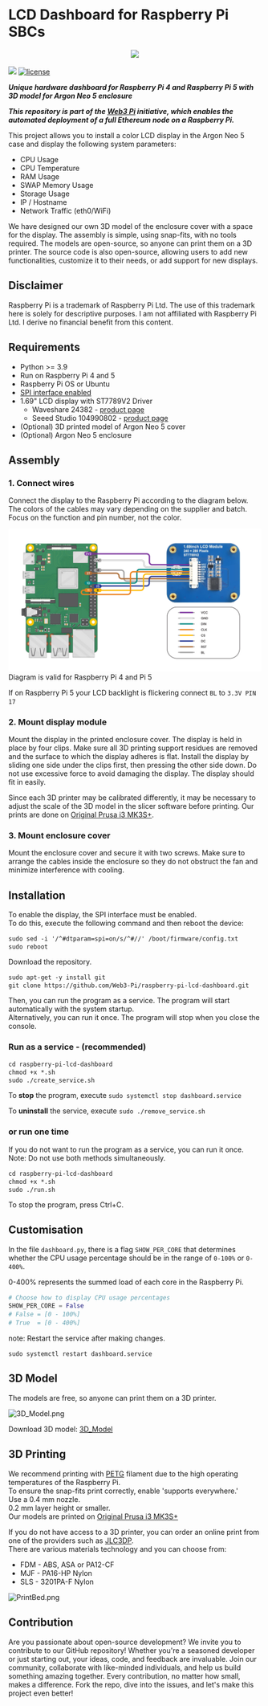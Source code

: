 # LCD Dashboard for Raspberry Pi SBCs

<p align="center">
  <img src="docs/img/ArgonMainImage1.png">
</p>

<p align="left">
<a href="https://hits.seeyoufarm.com"><img src="https://hits.seeyoufarm.com/api/count/incr/badge.svg?url=https%3A%2F%2Fgithub.com%2FWeb3-Pi%2Fraspberry-pi-lcd-dashboard&count_bg=%2379C83D&title_bg=%23555555&icon=&icon_color=%23E7E7E7&title=hits&edge_flat=false"/></a>
<a href="/LICENSE"><img src="https://img.shields.io/badge/license-GPL-blue.svg" alt="license" /></a>
</p>


***Unique hardware dashboard for Raspberry Pi 4 and Raspberry Pi 5 with 3D model for Argon Neo 5 enclosure*** 

***This repository is part of the [Web3 Pi](https://www.web3pi.io) initiative, which enables the automated deployment of a full Ethereum node on a Raspberry Pi.***

This project allows you to install a color LCD display in the Argon Neo 5 case and display the following system parameters:

- CPU Usage
- CPU Temperature
- RAM Usage
- SWAP Memory Usage
- Storage Usage
- IP / Hostname
- Network Traffic (eth0/WiFi)

We have designed our own 3D model of the enclosure cover with a space for the display. The assembly is simple, using snap-fits, with no tools required. The models are open-source, so anyone can print them on a 3D printer. The source code is also open-source, allowing users to add new functionalities, customize it to their needs, or add support for new displays.

## Disclaimer

Raspberry Pi is a trademark of Raspberry Pi Ltd. The use of this trademark here is solely for descriptive purposes. I am not affiliated with Raspberry Pi Ltd. I derive no financial benefit from this content.

## Requirements

- Python >= 3.9
- Run on Raspberry Pi 4 and 5
- Raspberry Pi OS or Ubuntu
- [SPI interface enabled](docs/EnableSPI.md)
- 1.69" LCD display with ST7789V2 Driver
  - Waveshare 24382 - [product page](https://www.waveshare.com/1.69inch-lcd-module.htm)
  - Seeed Studio 104990802 - [product page](https://www.seeedstudio.com/1-69inch-240-280-Resolution-IPS-LCD-Display-Module-p-5755.html)
- (Optional) 3D printed model of Argon Neo 5 cover
- (Optional) Argon Neo 5 enclosure


## Assembly

### 1. Connect wires
Connect the display to the Raspberry Pi according to the diagram below.  
The colors of the cables may vary depending on the supplier and batch. Focus on the function and pin number, not the color.

![Rpi_LCD_diagram.png](docs/img/Rpi_LCD_diagram.png)   
Diagram is valid for Raspberry Pi 4 and Pi 5

If on Raspberry Pi 5 your LCD backlight is flickering connect `BL` to `3.3V PIN 17`

### 2. Mount display module

Mount the display in the printed enclosure cover. The display is held in place by four clips. Make sure all 3D printing support residues are removed and the surface to which the display adheres is flat. Install the display by sliding one side under the clips first, then pressing the other side down. Do not use excessive force to avoid damaging the display. The display should fit in easily.

Since each 3D printer may be calibrated differently, it may be necessary to adjust the scale of the 3D model in the slicer software before printing. Our prints are done on [Original Prusa i3 MK3S+](https://www.prusa3d.com/pl/produkt/drukarka-3d-original-prusa-i3-mk3s-3/).

### 3. Mount enclosure cover

Mount the enclosure cover and secure it with two screws. Make sure to arrange the cables inside the enclosure so they do not obstruct the fan and minimize interference with cooling.

## Installation

To enable the display, the SPI interface must be enabled.  
To do this, execute the following command and then reboot the device:

```shell
sudo sed -i '/^#dtparam=spi=on/s/^#//' /boot/firmware/config.txt
sudo reboot
```

Download the repository.

```shell
sudo apt-get -y install git
git clone https://github.com/Web3-Pi/raspberry-pi-lcd-dashboard.git
```

Then, you can run the program as a service. The program will start automatically with the system startup.  
Alternatively, you can run it once. The program will stop when you close the console.

### Run as a service - (recommended)   

```shell
cd raspberry-pi-lcd-dashboard
chmod +x *.sh
sudo ./create_service.sh
```

To **stop** the program, execute `sudo systemctl stop dashboard.service`

To **uninstall** the service, execute `sudo ./remove_service.sh`

### or run one time

If you do not want to run the program as a service, you can run it once.   
Note: Do not use both methods simultaneously.

```shell
cd raspberry-pi-lcd-dashboard
chmod +x *.sh
sudo ./run.sh
```
To stop the program, press Ctrl+C.

## Customisation

In the file `dashboard.py`, there is a flag `SHOW_PER_CORE` that determines whether the CPU usage percentage should be in the range of `0-100%` or `0-400%`.

0-400% represents the summed load of each core in the Raspberry Pi.

```python
# Choose how to display CPU usage percentages
SHOW_PER_CORE = False
# False = [0 - 100%]
# True  = [0 - 400%]
```
note: Restart the service after making changes.   
```shell
sudo systemctl restart dashboard.service
```


## 3D Model

The models are free, so anyone can print them on a 3D printer.

![3D_Model.png](docs/img/3D_Model.png)

Download 3D model: [3D_Model](docs/3D_Model)

## 3D Printing

We recommend printing with [PETG](https://botland.store/849-petg-filaments?manufacturers=devil-design,prusa&weight=1000-g&material=petg&diameter=1-75-mm) filament due to the high operating temperatures of the Raspberry Pi.  
To ensure the snap-fits print correctly, enable 'supports everywhere.'  
Use a 0.4 mm nozzle.  
0.2 mm layer height or smaller.  
Our models are printed on [Original Prusa i3 MK3S+](https://www.prusa3d.com/pl/produkt/drukarka-3d-original-prusa-i3-mk3s-3/)

If you do not have access to a 3D printer, you can order an online print from one of the providers such as [JLC3DP](https://jlc3dp.com/3d-printing-quote).   
There are various materials technology and you can choose from:
- FDM - ABS, ASA or PA12-CF
- MJF - PA16-HP Nylon
- SLS - 3201PA-F Nylon

![PrintBed.png](docs/img/PrintBed.png)

## Contribution

Are you passionate about open-source development? We invite you to contribute to our GitHub repository! Whether you're a seasoned developer or just starting out, your ideas, code, and feedback are invaluable. Join our community, collaborate with like-minded individuals, and help us build something amazing together. Every contribution, no matter how small, makes a difference. Fork the repo, dive into the issues, and let's make this project even better!

